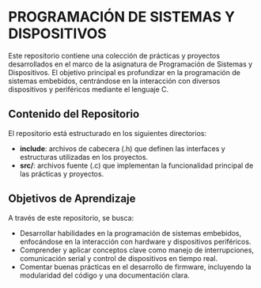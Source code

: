 # PROGRAMACIÓN DE SISTEMAS Y DISPOSITIVOS

Este repositorio contiene una colección de prácticas y proyectos desarrollados en el marco de la asignatura de Programación de Sistemas y Dispositivos. El objetivo principal es profundizar en la programación de sistemas embebidos, centrándose en la interacción con diversos dispositivos y periféricos mediante el lenguaje C.

## Contenido del Repositorio

El repositorio está estructurado en los siguientes directorios:

- **include**: archivos de cabecera (.h) que definen las interfaces y estructuras utilizadas en los proyectos.
- **src/**: archivos fuente (.c) que implementan la funcionalidad principal de las prácticas y proyectos.

## Objetivos de Aprendizaje

A través de este repositorio, se busca:

- Desarrollar habilidades en la programación de sistemas embebidos, enfocándose en la interacción con hardware y dispositivos periféricos.
- Comprender y aplicar conceptos clave como manejo de interrupciones, comunicación serial y control de dispositivos en tiempo real.
- Comentar buenas prácticas en el desarrollo de firmware, incluyendo la modularidad del código y una documentación clara.
